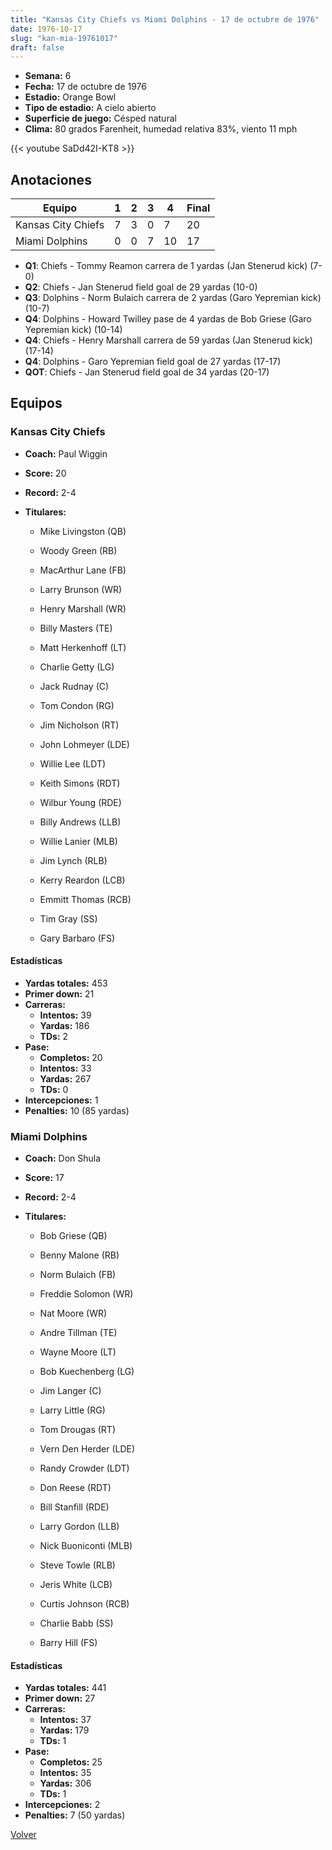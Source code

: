 ```yaml
---
title: "Kansas City Chiefs vs Miami Dolphins - 17 de octubre de 1976"
date: 1976-10-17
slug: "kan-mia-19761017"
draft: false
---
```


- **Semana:** 6
- **Fecha:** 17 de octubre de 1976
- **Estadio:** Orange Bowl
- **Tipo de estadio:** A cielo abierto
- **Superficie de juego:** Césped natural
- **Clima:** 80 grados Farenheit, humedad relativa 83%, viento 11 mph


{{< youtube SaDd42I-KT8 >}}


## Anotaciones
| Equipo | 1 | 2 | 3 | 4 | Final |
|--------|---|---|---|---|-------|
| Kansas City Chiefs  | 7 | 3 | 0 | 7  | 20 |
| Miami Dolphins  | 0 | 0 | 7 | 10  | 17 |
- **Q1**: Chiefs - Tommy Reamon carrera de 1 yardas (Jan Stenerud kick) (7-0)
- **Q2**: Chiefs - Jan Stenerud field goal de 29 yardas (10-0)
- **Q3**: Dolphins - Norm Bulaich carrera de 2 yardas (Garo Yepremian kick) (10-7)
- **Q4**: Dolphins - Howard Twilley pase de 4 yardas de Bob Griese (Garo Yepremian kick) (10-14)
- **Q4**: Chiefs - Henry Marshall carrera de 59 yardas (Jan Stenerud kick) (17-14)
- **Q4**: Dolphins - Garo Yepremian field goal de 27 yardas (17-17)
- **QOT**: Chiefs - Jan Stenerud field goal de 34 yardas (20-17)


## Equipos


### Kansas City Chiefs
* **Coach:** Paul Wiggin
* **Score:** 20
* **Record:** 2-4
* **Titulares:** 

  * Mike Livingston (QB) 

  * Woody Green (RB) 

  * MacArthur Lane (FB) 

  * Larry Brunson (WR) 

  * Henry Marshall (WR) 

  * Billy Masters (TE) 

  * Matt Herkenhoff (LT) 

  * Charlie Getty (LG) 

  * Jack Rudnay (C) 

  * Tom Condon (RG) 

  * Jim Nicholson (RT) 

  * John Lohmeyer (LDE) 

  * Willie Lee (LDT) 

  * Keith Simons (RDT) 

  * Wilbur Young (RDE) 

  * Billy Andrews (LLB) 

  * Willie Lanier (MLB) 

  * Jim Lynch (RLB) 

  * Kerry Reardon (LCB) 

  * Emmitt Thomas (RCB) 

  * Tim Gray (SS) 

  * Gary Barbaro (FS) 

#### Estadísticas
* **Yardas totales:** 453
* **Primer down:** 21
* **Carreras:**
  * **Intentos:** 39
  * **Yardas:** 186
  * **TDs:** 2
* **Pase:**
  * **Completos:** 20
  * **Intentos:** 33
  * **Yardas:** 267
  * **TDs:** 0
* **Intercepciones:** 1
* **Penalties:** 10 (85 yardas)

### Miami Dolphins
* **Coach:** Don Shula
* **Score:** 17
* **Record:** 2-4
* **Titulares:** 

  * Bob Griese (QB) 

  * Benny Malone (RB) 

  * Norm Bulaich (FB) 

  * Freddie Solomon (WR) 

  * Nat Moore (WR) 

  * Andre Tillman (TE) 

  * Wayne Moore (LT) 

  * Bob Kuechenberg (LG) 

  * Jim Langer (C) 

  * Larry Little (RG) 

  * Tom Drougas (RT) 

  * Vern Den Herder (LDE) 

  * Randy Crowder (LDT) 

  * Don Reese (RDT) 

  * Bill Stanfill (RDE) 

  * Larry Gordon (LLB) 

  * Nick Buoniconti (MLB) 

  * Steve Towle (RLB) 

  * Jeris White (LCB) 

  * Curtis Johnson (RCB) 

  * Charlie Babb (SS) 

  * Barry Hill (FS) 

#### Estadísticas
* **Yardas totales:** 441
* **Primer down:** 27
* **Carreras:**
  * **Intentos:** 37
  * **Yardas:** 179
  * **TDs:** 1
* **Pase:**
  * **Completos:** 25
  * **Intentos:** 35
  * **Yardas:** 306
  * **TDs:** 1
* **Intercepciones:** 2
* **Penalties:** 7 (50 yardas)


[Volver](/historia/1976)
